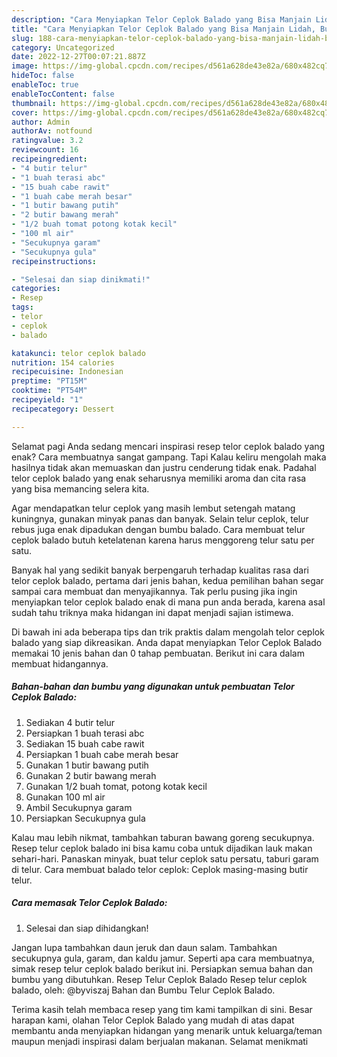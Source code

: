 ```yaml
---
description: "Cara Menyiapkan Telor Ceplok Balado yang Bisa Manjain Lidah, Buat Buka Puasa Bikin Ngiler"
title: "Cara Menyiapkan Telor Ceplok Balado yang Bisa Manjain Lidah, Buat Buka Puasa Bikin Ngiler"
slug: 188-cara-menyiapkan-telor-ceplok-balado-yang-bisa-manjain-lidah-buat-buka-puasa-bikin-ngiler
category: Uncategorized
date: 2022-12-27T00:07:21.887Z
image: https://img-global.cpcdn.com/recipes/d561a628de43e82a/680x482cq70/telor-ceplok-balado-foto-resep-utama.jpg
hideToc: false
enableToc: true
enableTocContent: false
thumbnail: https://img-global.cpcdn.com/recipes/d561a628de43e82a/680x482cq70/telor-ceplok-balado-foto-resep-utama.jpg
cover: https://img-global.cpcdn.com/recipes/d561a628de43e82a/680x482cq70/telor-ceplok-balado-foto-resep-utama.jpg
author: Admin
authorAv: notfound
ratingvalue: 3.2
reviewcount: 16
recipeingredient:
- "4 butir telur"
- "1 buah terasi abc"
- "15 buah cabe rawit"
- "1 buah cabe merah besar"
- "1 butir bawang putih"
- "2 butir bawang merah"
- "1/2 buah tomat potong kotak kecil"
- "100 ml air"
- "Secukupnya garam"
- "Secukupnya gula"
recipeinstructions:

- "Selesai dan siap dinikmati!"
categories:
- Resep
tags:
- telor
- ceplok
- balado

katakunci: telor ceplok balado 
nutrition: 154 calories
recipecuisine: Indonesian
preptime: "PT15M"
cooktime: "PT54M"
recipeyield: "1"
recipecategory: Dessert

---
```



Selamat pagi Anda sedang mencari inspirasi resep telor ceplok balado yang enak? Cara membuatnya sangat gampang. Tapi Kalau keliru mengolah maka hasilnya tidak akan memuaskan dan justru cenderung tidak enak. Padahal telor ceplok balado yang enak seharusnya memiliki aroma dan cita rasa yang bisa memancing selera kita.


Agar mendapatkan telur ceplok yang masih lembut setengah matang kuningnya, gunakan minyak panas dan banyak. Selain telur ceplok, telur rebus juga enak dipadukan dengan bumbu balado. Cara membuat telur ceplok balado butuh ketelatenan karena harus menggoreng telur satu per satu.

Banyak hal yang sedikit banyak berpengaruh terhadap kualitas rasa dari telor ceplok balado, pertama dari jenis bahan, kedua pemilihan bahan segar sampai cara membuat dan menyajikannya. Tak perlu pusing jika ingin menyiapkan telor ceplok balado enak di mana pun anda berada, karena asal sudah tahu triknya maka hidangan ini dapat menjadi sajian istimewa.


Di bawah ini ada beberapa tips dan trik praktis dalam mengolah telor ceplok balado yang siap dikreasikan. Anda dapat menyiapkan Telor Ceplok Balado memakai 10 jenis bahan dan 0 tahap pembuatan. Berikut ini cara dalam membuat hidangannya.

<!--inarticleads1-->

##### Bahan-bahan dan bumbu yang digunakan untuk pembuatan Telor Ceplok Balado:

1. Sediakan 4 butir telur
1. Persiapkan 1 buah terasi abc
1. Sediakan 15 buah cabe rawit
1. Persiapkan 1 buah cabe merah besar
1. Gunakan 1 butir bawang putih
1. Gunakan 2 butir bawang merah
1. Gunakan 1/2 buah tomat, potong kotak kecil
1. Gunakan 100 ml air
1. Ambil Secukupnya garam
1. Persiapkan Secukupnya gula


Kalau mau lebih nikmat, tambahkan taburan bawang goreng secukupnya. Resep telur ceplok balado ini bisa kamu coba untuk dijadikan lauk makan sehari-hari. Panaskan minyak, buat telur ceplok satu persatu, taburi garam di telur. Cara membuat balado telor ceplok: Ceplok masing-masing butir telur. 

<!--inarticleads2-->

##### Cara memasak Telor Ceplok Balado:


1. Selesai dan siap dihidangkan!

Jangan lupa tambahkan daun jeruk dan daun salam. Tambahkan secukupnya gula, garam, dan kaldu jamur. Seperti apa cara membuatnya, simak resep telur ceplok balado berikut ini. Persiapkan semua bahan dan bumbu yang dibutuhkan. Resep Telur Ceplok Balado Resep telur ceplok balado, oleh: @byviszaj Bahan dan Bumbu Telur Ceplok Balado. 

Terima kasih telah membaca resep yang tim kami tampilkan di sini. Besar harapan kami, olahan Telor Ceplok Balado yang mudah di atas dapat membantu anda menyiapkan hidangan yang menarik untuk keluarga/teman maupun menjadi inspirasi dalam berjualan makanan. Selamat menikmati
